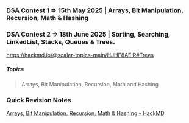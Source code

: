 ### DSA Contest 1 => 15th May 2025 | Arrays, Bit Manipulation, Recursion, Math & Hashing
### DSA Contest 2 => 18th June 2025 | Sorting, Searching, LinkedList, Stacks, Queues & Trees.
https://hackmd.io/@scaler-topics-main/HJHF8AEiR#Trees
##### Topics
> Arrays, Bit Manipulation, Recursion, Math and Hashing
### Quick Revision Notes
[Arrays, Bit Manipulation, Recursion, Math & Hashing - HackMD](https://hackmd.io/Kh_c6edrTdWHVL7kTLS0CQ?view)